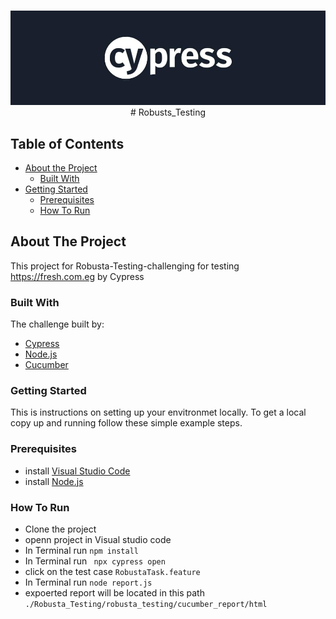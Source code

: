 <!-- PROJECT LOGO -->
<br />
<p align="center">
  <a href="https://github.com/EsraaYousryElalfy/Robusts_Testing">
    <img src="CypressLogo.jpg" alt="Logo">
  </a>
# Robusts_Testing

<!-- TABLE OF CONTENTS -->
## Table of Contents

* [About the Project](#about-the-project)
  * [Built With](#built-with)
* [Getting Started](#getting-started)
  * [Prerequisites](#prerequisites)
  * [How To Run](#installation)

<!-- ABOUT THE PROJECT -->

## About The Project

This project for Robusta-Testing-challenging for testing https://fresh.com.eg by Cypress

### Built With
The challenge built by:
* [Cypress](https://www.cypress.io/)
* [Node.js](nodejs.org)
* [Cucumber](https://cucumber.io/)

### Getting Started
This is instructions on setting up your envitronmet locally.
To get a local copy up and running follow these simple example steps.

### Prerequisites

* install [Visual Studio Code](https://code.visualstudio.com/Download)
* install [Node.js](nodejs.org)

### How To Run
* Clone the project
* openn project in Visual studio code
* In Terminal run `npm install`
* In Terminal run ` npx cypress open`
* click on the test case `RobustaTask.feature`
* In Terminal run `node report.js`
* expoerted report will be located in this path `./Robusta_Testing/robusta_testing/cucumber_report/html`


